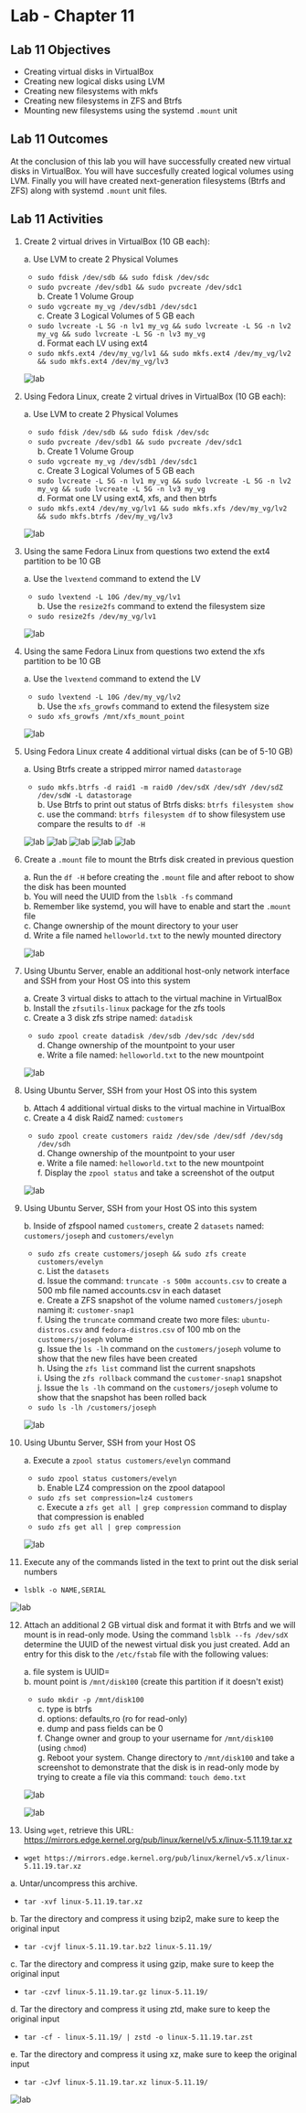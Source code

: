 # Lab - Chapter 11

## Lab 11 Objectives

* Creating virtual disks in VirtualBox
* Creating new logical disks using LVM
* Creating new filesystems with mkfs
* Creating new filesystems in ZFS and Btrfs
* Mounting new filesystems using the systemd `.mount` unit

## Lab 11 Outcomes

At the conclusion of this lab you will have successfully created new virtual disks in VirtualBox. You will have succesfully created logical volumes using LVM. Finally you will have created next-generation filesystems (Btrfs and ZFS) along with systemd `.mount` unit files.

## Lab 11 Activities

1. Create 2 virtual drives in VirtualBox (10 GB each):

   a. Use LVM to create 2 Physical Volumes
   * `sudo fdisk /dev/sdb && sudo fdisk /dev/sdc`   
   * `sudo pvcreate /dev/sdb1 && sudo pvcreate /dev/sdc1`    
   b. Create 1 Volume Group
   * `sudo vgcreate my_vg /dev/sdb1 /dev/sdc1`    
   c. Create 3 Logical Volumes of 5 GB each    
   * `sudo lvcreate -L 5G -n lv1 my_vg && sudo lvcreate -L 5G -n lv2 my_vg && sudo lvcreate -L 5G -n lv3 my_vg`    
   d. Format each LV using ext4
   * `sudo mkfs.ext4 /dev/my_vg/lv1 && sudo mkfs.ext4 /dev/my_vg/lv2 && sudo mkfs.ext4 /dev/my_vg/lv3`    

   ![lab](../lab/Images/1.png)

2. Using Fedora Linux, create 2 virtual drives in VirtualBox (10 GB each):     

   a. Use LVM to create 2 Physical Volumes
   * `sudo fdisk /dev/sdb && sudo fdisk /dev/sdc`
   * `sudo pvcreate /dev/sdb1 && sudo pvcreate /dev/sdc1`     
   b. Create 1 Volume Group
   * `sudo vgcreate my_vg /dev/sdb1 /dev/sdc1`    
   c. Create 3 Logical Volumes of 5 GB each
   * `sudo lvcreate -L 5G -n lv1 my_vg && sudo lvcreate -L 5G -n lv2 my_vg && sudo lvcreate -L 5G -n lv3 my_vg`      
   d. Format one LV using ext4, xfs, and then btrfs
   * `sudo mkfs.ext4 /dev/my_vg/lv1 && sudo mkfs.xfs /dev/my_vg/lv2 && sudo mkfs.btrfs /dev/my_vg/lv3`     

   ![lab](../lab/Images/2.png)

3. Using the same Fedora Linux from questions two extend the ext4 partition to be 10 GB    

   a. Use the `lvextend` command to extend the LV 
   * `sudo lvextend -L 10G /dev/my_vg/lv1`    
   b. Use the `resize2fs` command to extend the filesystem size
   * `sudo resize2fs /dev/my_vg/lv1`     

   ![lab](../lab/Images/3.png)

4. Using the same Fedora Linux from questions two extend the xfs partition to be 10 GB    

   a. Use the `lvextend` command to extend the LV 
   * `sudo lvextend -L 10G /dev/my_vg/lv2`     
   b. Use the `xfs_growfs` command to extend the filesystem size
   * `sudo xfs_growfs /mnt/xfs_mount_point`    

   ![lab](../lab/Images/4.png)

5. Using Fedora Linux create 4 additional virtual disks (can be of 5-10 GB)     

   a. Using Btrfs create a stripped mirror named `datastorage`
   * `sudo mkfs.btrfs -d raid1 -m raid0 /dev/sdX /dev/sdY /dev/sdZ /dev/sdW -L datastorage`    
   b. Use Btrfs to print out status of Btrfs disks: `btrfs filesystem show`     
   c. use the command: `btrfs filesystem df` to show filesystem use compare the results to `df -H`    

   ![lab](../lab/Images/5-1.png)
   ![lab](../lab/Images/5-2.png)
   ![lab](../lab/Images/5-3.png)
   ![lab](../lab/Images/5-4.png)
   ![lab](../lab/Images/5.png)

6. Create a `.mount` file to mount the Btrfs disk created in previous question

   a. Run the `df -H` before creating the `.mount` file and after reboot to show the disk has been mounted     
   b. You will need the UUID from the `lsblk -fs` command     
   b. Remember like systemd, you will have to enable and start  the `.mount` file     
   c. Change ownership of the mount directory to your user     
   d. Write a file named `helloworld.txt` to the newly mounted directory      

   ![lab](../lab/Images/6.png)

7. Using Ubuntu Server, enable an additional host-only network interface and SSH from your Host OS into this system     

    a. Create 3 virtual disks to attach to the virtual machine in VirtualBox     
    b. Install the `zfsutils-linux` package for the zfs tools    
    c. Create a 3 disk zfs stripe named: `datadisk`    
    * `sudo zpool create datadisk /dev/sdb /dev/sdc /dev/sdd`     
    d. Change ownership of the mountpoint to your user     
    e. Write a file named: `helloworld.txt` to the new mountpoint    

    ![lab](../lab/Images/7.png)

8. Using Ubuntu Server, SSH from your Host OS into this system     

    b. Attach 4 additional virtual disks to the virtual machine in VirtualBox    
    c. Create a 4 disk RaidZ named: `customers`
    * `sudo zpool create customers raidz /dev/sde /dev/sdf /dev/sdg /dev/sdh`    
    d. Change ownership of the mountpoint to your user     
    e. Write a file named: `helloworld.txt` to the new mountpoint    
    f. Display the `zpool status` and take a screenshot of the output    

    ![lab](../lab/Images/8.png)
 
9. Using Ubuntu Server, SSH from your Host OS into this system    

    b. Inside of zfspool named `customers`, create 2 `datasets` named: `customers/joseph` and `customers/evelyn`    
    * `sudo zfs create customers/joseph && sudo zfs create customers/evelyn`    
    c. List the `datasets`    
    d. Issue the command: `truncate -s 500m accounts.csv` to create a 500 mb file named accounts.csv in each dataset    
    e. Create a ZFS snapshot of the volume named `customers/joseph` naming it: `customer-snap1`    
    f. Using the `truncate` command create two more files: `ubuntu-distros.csv` and `fedora-distros.csv` of 100 mb on the `customers/joseph` volume    
    g. Issue the `ls -lh` command on the `customers/joseph` volume to show that the new files have been created    
    h. Using the `zfs list` command list the current snapshots    
    i. Using the `zfs rollback` command the `customer-snap1` snapshot     
    j. Issue the `ls -lh` command on the `customers/joseph` volume to show that the snapshot has been rolled back     
    * `sudo ls -lh /customers/joseph`    

    ![lab](../lab/Images/9.png)

10. Using Ubuntu Server, SSH from your Host OS    

    a. Execute a `zpool status customers/evelyn` command    
    * `sudo zpool status customers/evelyn`    
    b. Enable LZ4 compression on the zpool datapool    
    * `sudo zfs set compression=lz4 customers`     
    c. Execute a `zfs get all | grep compression` command to display that compression is enabled    
    * `sudo zfs get all | grep compression`    

    ![lab](../lab/Images/10.png)

11. Execute any of the commands listed in the text to print out the disk serial numbers     
* `lsblk -o NAME,SERIAL`     

![lab](../lab/Images/11.png)

12. Attach an additional 2 GB virtual disk and format it with Btrfs and we will mount is in read-only mode. Using the command `lsblk --fs /dev/sdX` determine the UUID of the newest virtual disk you just created. Add an entry for this disk to the `/etc/fstab` file with the following values:    

    a. file system is UUID=    
    b. mount point is `/mnt/disk100` (create this partition if it doesn't exist)     
    * `sudo mkdir -p /mnt/disk100`    
    c. type is btrfs     
    d. options: defaults,ro  (ro for read-only)    
    e. dump and pass fields can be 0     
    f. Change owner and group to your username for `/mnt/disk100` (using `chmod`)      
    g. Reboot your system. Change directory to `/mnt/disk100`   and take a screenshot to demonstrate that the disk is in read-only mode by trying to create a file via this command:  `touch demo.txt`

    ![lab](../lab/Images/12-1.png)

    ![lab](../lab/Images/12-2.png)

13. Using `wget`, retrieve this URL: https://mirrors.edge.kernel.org/pub/linux/kernel/v5.x/linux-5.11.19.tar.xz

   * `wget https://mirrors.edge.kernel.org/pub/linux/kernel/v5.x/linux-5.11.19.tar.xz`

   a. Untar/uncompress this archive.
   * `tar -xvf linux-5.11.19.tar.xz`

   b. Tar the directory and compress it using bzip2, make sure to keep the original input
   * `tar -cvjf linux-5.11.19.tar.bz2 linux-5.11.19/`

   c. Tar the directory and compress it using gzip, make sure to keep the original input
   * `tar -czvf linux-5.11.19.tar.gz linux-5.11.19/`

   d. Tar the directory and compress it using ztd, make sure to keep the original input
   * `tar -cf - linux-5.11.19/ | zstd -o linux-5.11.19.tar.zst`

   e. Tar the directory and compress it using xz, make sure to keep the original input
   * `tar -cJvf linux-5.11.19.tar.xz linux-5.11.19/`

   ![lab](../lab/Images/13.png)

